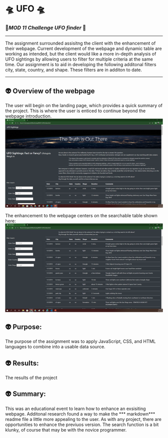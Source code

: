 # 🛸 **UFO** 🛸
### 🧭*MOD 11 Challenge UFO finder* 🧭
________________________________
The assignment surrounded assisitng the client with the enhancement of their webpage.  Current development of the webpage and dynamic table are working as intended, but the client would like a more in-depth analysis of UFO sightings by allowing users to filter for multiple criteria at the same time.  Our assignment is to aid in developing the following additonal filters city, state, country, and shape. These filters are in additon to date.

__________________________________
## 👽 Overview of the webpage
The user will begin on the landing page, which provides a quick summary of the project.  This is where the user is enticed to continue beyond the webpage introduction.
![Landing Page ](https://github.com/JBtallgrass/UFO/blob/main/Static/images/Landing%20page.png)

The enhancement to the webpage centers on the searchable table shown here: 
![Search Window](https://github.com/JBtallgrass/UFO/blob/main/Static/images/Search%20Window.png)


## 👽 Purpose:
The purpose of the assignment was to apply JavaScript, CSS, and HTML languages to combine into a usable data source.  

## 👽 Results:
The results of the project 



## 👽 Summary:
This was an educational event to learn how to enhance an exsisiting webpage. Additonal research found a way to make the *** markdown*** readme file a little more appealing to the user.  As with any project, there are opportunities to enhance the previuos version.  The search function is a bit klunky, of course that may be with the novice programmer.

